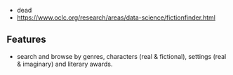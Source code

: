 
- dead
- https://www.oclc.org/research/areas/data-science/fictionfinder.html


## Features

- search and browse by genres, characters (real & fictional), settings (real & imaginary) and literary awards.